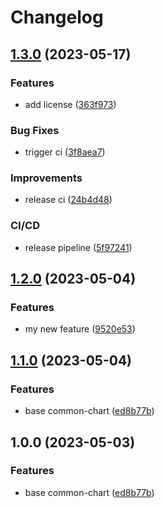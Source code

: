 # Changelog

## [1.3.0](https://github.com/WDaan/common-chart/compare/v1.2.0...v1.3.0) (2023-05-17)


### Features

* add license ([363f973](https://github.com/WDaan/common-chart/commit/363f97306f76ef124968b43163dd1c882d67d261))


### Bug Fixes

* trigger ci ([3f8aea7](https://github.com/WDaan/common-chart/commit/3f8aea70dcc0b400ea5985bcba22bf45ea0b20fd))


### Improvements

* release ci ([24b4d48](https://github.com/WDaan/common-chart/commit/24b4d480cd00baad9d5e6becd172030ad2425a70))


### CI/CD

* release pipeline ([5f97241](https://github.com/WDaan/common-chart/commit/5f9724110a02f40ccf01149bf24f80eb9c024023))

## [1.2.0](https://github.com/WDaan/common-chart/compare/v1.1.0...v1.2.0) (2023-05-04)


### Features

* my new feature ([9520e53](https://github.com/WDaan/common-chart/commit/9520e53a10ff732a76e166bb7a2f698fc0e4c4d4))

## [1.1.0](https://github.com/WDaan/common-chart/compare/v1.0.0...v1.1.0) (2023-05-04)


### Features

* base common-chart ([ed8b77b](https://github.com/WDaan/common-chart/commit/ed8b77b307ff2cf9e2fe48a99f897b1cbdb54773))

## 1.0.0 (2023-05-03)


### Features

* base common-chart ([ed8b77b](https://github.com/WDaan/common-chart/commit/ed8b77b307ff2cf9e2fe48a99f897b1cbdb54773))
